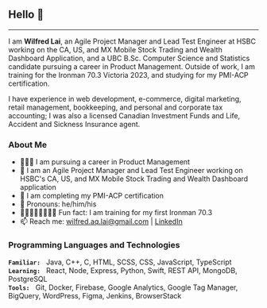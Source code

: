 ## Hello 👋

---

I am **Wilfred Lai**, an Agile Project Manager and Lead Test Engineer at HSBC working on the CA, US, and MX Mobile Stock Trading and Wealth Dashboard Application, and a UBC B.Sc. Computer Science and Statistics candidate pursuing a career in Product Management. Outside of work, I am training for the Ironman 70.3 Victoria 2023, and studying for my PMI-ACP certification.

I have experience in web development, e-commerce, digital marketing, retail management, bookkeeping, and personal and corporate tax accounting; I was also a licensed Canadian Investment Funds and Life, Accident and Sickness Insurance agent.

### About Me

- 🧑🏼‍💻 I am pursuing a career in Product Management
- 🔭 I am an Agile Project Manager and Lead Test Engineer working on HSBC's CA, US, and MX Mobile Stock Trading and Wealth Dashboard application
- 🌱 I am completing my PMI-ACP certification
- 🙂 Pronouns: he/him/his
- 🏊🏻‍♂️🚴🏻🏃🏻💨 Fun fact: I am training for my first Ironman 70.3
- 📫 Reach me: <wilfred.aq.lai@gmail.com> | [LinkedIn](http://www.linkedin.com/in/wilfredaqlai)

<!-- ⚡ Fun fact: my right lung is stuck to my chest wall -->

### Programming Languages and Technologies

**`Familiar:`** &nbsp; Java, C++, C, HTML, SCSS, CSS, JavaScript, TypeScript\
**`Learning:`** &nbsp; React, Node, Express, Python, Swift, REST API, MongoDB, PostgreSQL\
**`Tools:`** &nbsp; Git, Docker, Firebase, Google Analytics, Google Tag Manager, BigQuery, WordPress, Figma, Jenkins, BrowserStack

<!-- ![Wilfred's's GitHub Stats](https://github-readme-stats.vercel.app/api?username=wlfd&show_icons=true&theme=github_dark&count_private=true&include_all_commits=true&hide=stars) -->

<!--
everything in between these bars are commented out

**wlfd/wlfd** is a ✨ _special_ ✨ repository because its `README.md` (this file) appears on your GitHub profile.

Here are some ideas to get you started:

- 🔭 I’m currently working on ...
- 🌱 I’m currently learning ...
- 👯 I’m looking to collaborate on ...
- 🤔 I’m looking for help with ...
- 💬 Ask me about ...
- 📫 How to reach me: ...
- 😄 Pronouns: ...
- ⚡ Fun fact: ...
-->
